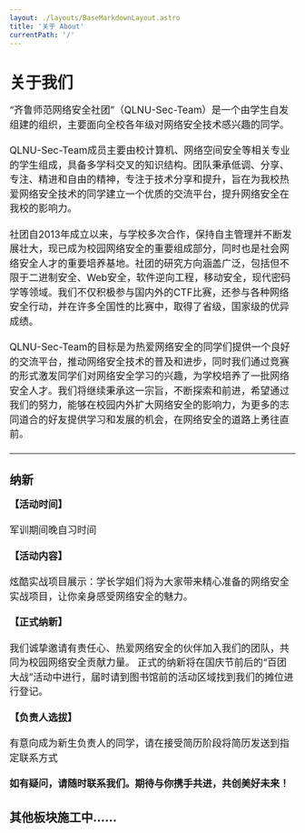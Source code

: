 ```yaml
---
layout: ./layouts/BaseMarkdownLayout.astro
title: '关于 About'
currentPath: '/'
---
```

<style>

   p {
    font-size: 17px;
    line-height: 1.5;
    margin-bottom: 20px;
  }

</style>

# 关于我们

“齐鲁师范网络安全社团”（QLNU-Sec-Team）是一个由学生自发组建的组织，主要面向全校各年级对网络安全技术感兴趣的同学。

QLNU-Sec-Team成员主要由校计算机、网络空间安全等相关专业的学生组成，具备多学科交叉的知识结构。团队秉承低调、分享、专注、精进和自由的精神，专注于技术分享和提升，旨在为我校热爱网络安全技术的同学建立一个优质的交流平台，提升网络安全在我校的影响力。

社团自2013年成立以来，与学校多次合作，保持自主管理并不断发展壮大，现已成为校园网络安全的重要组成部分，同时也是社会网络安全人才的重要培养基地。社团的研究方向涵盖广泛，包括但不限于二进制安全、Web安全，软件逆向工程，移动安全，现代密码学等领域。我们不仅积极参与国内外的CTF比赛，还参与各种网络安全行动，并在许多全国性的比赛中，取得了省级，国家级的优异成绩。

QLNU-Sec-Team的目标是为热爱网络安全的同学们提供一个良好的交流平台，推动网络安全技术的普及和进步，同时我们通过竞赛的形式激发同学们对网络安全学习的兴趣，为学校培养了一批网络安全人才。我们将继续秉承这一宗旨，不断探索和前进，希望通过我们的努力，能够在校园内外扩大网络安全的影响力，为更多的志同道合的好友提供学习和发展的机会，在网络安全的道路上勇往直前。


---

## 纳新

**【活动时间】** 

军训期间晚自习时间

**【活动内容】**

炫酷实战项目展示：学长学姐们将为大家带来精心准备的网络安全实战项目，让你亲身感受网络安全的魅力。

**【正式纳新】** 

我们诚挚邀请有责任心、热爱网络安全的伙伴加入我们的团队，共同为校园网络安全贡献力量。
正式的纳新将在国庆节前后的“百团大战”活动中进行，届时请到图书馆前的活动区域找到我们的摊位进行登记。

**【负责人选拔】** 

有意向成为新生负责人的同学，请在接受简历阶段将简历发送到指定联系方式

**如有疑问，请随时联系我们。期待与你携手共进，共创美好未来！**

## 其他板块施工中......
